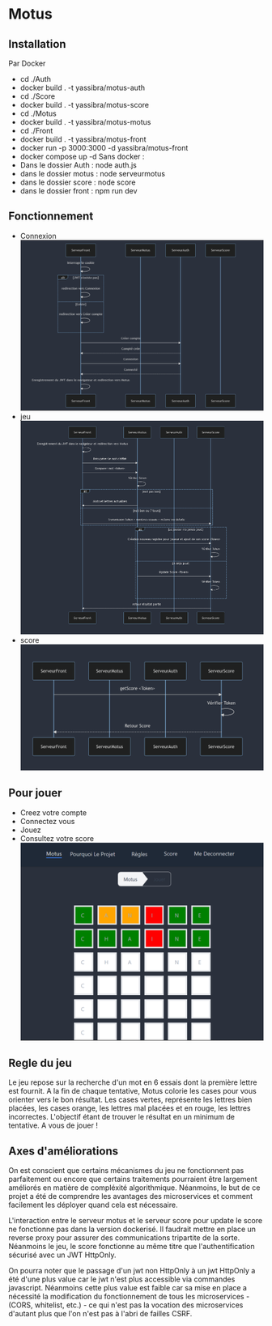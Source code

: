 # Motus 
## Installation 
Par Docker
- cd ./Auth
- docker build . -t yassibra/motus-auth
- cd ./Score
- docker build . -t yassibra/motus-score
- cd ./Motus
- docker build . -t yassibra/motus-motus
- cd ./Front
- docker build . -t yassibra/motus-front
- docker run -p 3000:3000 -d yassibra/motus-front
- docker compose up -d
Sans docker : 
- Dans le dossier Auth : node auth.js
- dans le dossier motus : node serveurmotus
- dans le dossier score : node score
- dans le dossier front : npm run dev
## Fonctionnement 
-  Connexion
![Connexion](diag1.png)
- jeu
![](diag2.png)
- score
![](diag3.png)
## Pour jouer
 - Creez votre compte      
 - Connectez vous          
 - Jouez                   
 - Consultez votre score   
![](jeuMotus.png)
## Regle du jeu 
Le jeu repose sur la recherche d'un mot en 6 essais dont la première lettre est fournit. A la fin de chaque tentative, Motus colorie les cases pour vous orienter vers le bon résultat. Les cases vertes, représente les lettres bien placées, les cases orange, les lettres mal placées et en rouge, les lettres incorrectes. L'objectif étant de trouver le résultat en un minimum de tentative. A vous de jouer !

## Axes d'améliorations
On est conscient que certains mécanismes du jeu ne fonctionnent pas parfaitement ou encore que certains traitements pourraient être largement améliorés en matière de compléxité algorithmique. Néanmoins, le but de ce projet a été de comprendre les avantages des microservices et comment facilement les déployer quand cela est nécessaire.

L'interaction entre le serveur motus et le serveur score pour update le score ne fonctionne pas dans la version dockerisé. Il faudrait mettre en place un reverse proxy pour assurer des communications tripartite de la sorte. Néanmoins le jeu, le score fonctionne au même titre que l'authentification sécurisé avec un JWT HttpOnly. 

On pourra noter que le passage d'un jwt non HttpOnly à un jwt HttpOnly a été d'une plus value car le jwt n'est plus accessible via commandes javascript. Néanmoins cette plus value est faible car sa mise en place a nécessité la modification du fonctionnement de tous les microservices -  (CORS, whitelist, etc.) - ce qui n'est pas la vocation des microservices d'autant plus que l'on n'est pas à l'abri de failles CSRF. 
